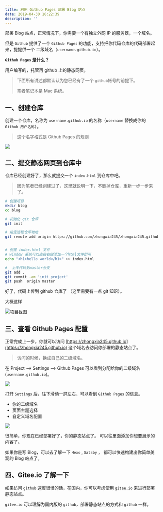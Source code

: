 ```yaml
---
title: 利用 Github Pages 部署 Blog 站点
date: 2019-04-30 16:22:39
description: ''
---
```


部署 Blog 站点，正常情况下，你需要一个有独立外网 IP 的服务器，一个域名。 

但是 `Github` 提供了一个 `Github Pages` 的功能，支持把你代码仓库的代码部署起来，提提供一个 二级域名（`username.github.io`）。



**`Github Pages` 是什么？**

用户编写的，托管再 github 上的静态网页。



> 下面所有讲述都默认认为您已经有了一个 `github`帐号的前提下。
>
> 笔者笔记本是 Mac 系统。



## 一、创建仓库

创建一个仓库，名称为 `username.github.io` 的名称（`username` 替换成你的 `Github 用户名称`）。

> 这个名字格式是 Github Pages 的规则

![](http://asset.izhongxia.com/ipic/2019-04-30-084205.png?imageView2/1/q/75)



## 二、提交静态网页到仓库中

仓库已经创建好了，那么就提交一个 `index.html` 到仓库中吧。

> 因为笔者已经创建过了，这里就说明一下，不删掉仓库，重新一步一步来了。

```bash
# 创建项目
mkdir blog
cd blog

# 初始化 git 仓库
git init

# 指定远程仓库地址
git remote add origin https://github.com/zhongxia245/zhongxia245.github.io.git


# 创建 index.html 文件
# window 系统可以直接右键添加一个html文件即可
echo "<h1>hello world</h1>" >> index.html

#  上传代码到master分支
git add .
git commit -am 'init project'
git push  origin master 

```

好了，代码上传到 github 仓库了 （这里需要有一点 git 知识）。



大概这样

![项目截图](http://asset.izhongxia.com/ipic/2019-04-30-085756.png?imageView2/1/q/75)



## 三、查看 Github Pages 配置

正常完成上一步，你就可以访问 [https://zhongxia245.github.io](https://zhongxia245.github.io) 这个域名去访问你部署的静态站点了。

> 访问的时候，换成自己的二级域名。



在 Project —> Settings —> Github Pages 可以看到分配给你的二级域名 (`username.github.io`)。

![](http://asset.izhongxia.com/ipic/2019-04-30-085842.png)



打开 `Settings` 后，往下滑动一屏左右，可以看到 `Github Pages` 的信息。

- 你的二级域名
- 页面主题选择
- 自定义域名配置

![](http://asset.izhongxia.com/ipic/2019-04-30-090259.png)



很简单，你现在已经部署好了，你的静态站点了。 可以往里面添加你想要展示的内容了。



如果你是写 Blog，可以去了解一下 `Hexo` , `Gatsby` ， 都可以快速构建出你简单美观的 Blog 站点了。



## 四、Gitee.io 了解一下

如果访问 `github` 速度很慢的话，在国内，你可以考虑使用 `gitee.io` 来进行部署静态站点。



`gitee.io` 可以理解为国内版的 `github`，部署静态站点的方式和 `github` 一样。



